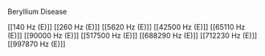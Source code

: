 

Beryllium Disease

[[140 Hz (E)]]
[[260 Hz (E)]]
[[5620 Hz (E)]]
[[42500 Hz (E)]]
[[65110 Hz (E)]]
[[90000 Hz (E)]]
[[517500 Hz (E)]]
[[688290 Hz (E)]]
[[712230 Hz (E)]]
[[997870 Hz (E)]]